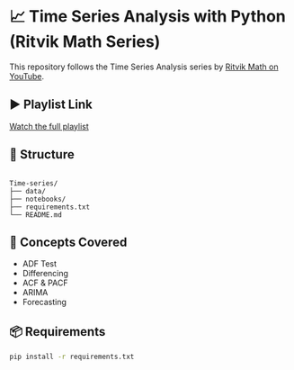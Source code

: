 # 📈 Time Series Analysis with Python (Ritvik Math Series)

This repository follows the Time Series Analysis series by [Ritvik Math on YouTube](https://www.youtube.com/@ritvikmath).

## ▶️ Playlist Link

[Watch the full playlist](https://www.youtube.com/watch?v=y8opUEd05Dg&list=PLvcbYUQ5t0UHOLnBzl46_Q6QKtFgfMGc3)

## 📂 Structure

```

Time-series/
├── data/
├── notebooks/  
├── requirements.txt
└── README.md

````

## 🧠 Concepts Covered

- ADF Test
- Differencing
- ACF & PACF
- ARIMA
- Forecasting

## 📦 Requirements

```bash
pip install -r requirements.txt
````
